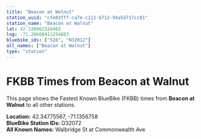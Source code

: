 ```yaml
---
title: "Beacon at Walnut"
station_uuid: "cfe03fff-ca7e-c111-b712-94a5d717cc81"
station_name: "Beacon at Walnut"
lat: 42.330062324403
lng: -71.20668411254883
bluebike_ids: ["526", "N32012"]
all_names: ["Beacon at Walnut"]
type: "station"
---
```


# FKBB Times from Beacon at Walnut

This page shows the Fastest Known BlueBike (FKBB) times from **Beacon at Walnut** to all other stations.

**Location:** 42.34775567, -71.1356758  
**BlueBike Station IDs:** D32072  
**All Known Names:** Walbridge St at Commonwealth Ave

